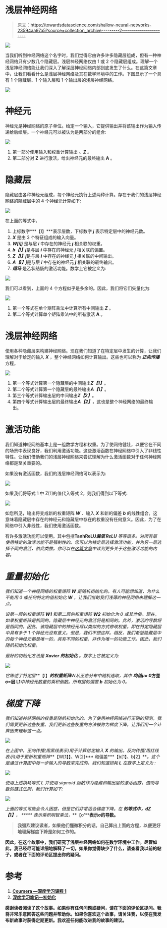 # 浅层神经网络

> 原文：<https://towardsdatascience.com/shallow-neural-networks-23594aa97a5?source=collection_archive---------2----------------------->

![](img/8901556147ea424b95645210ae513c2f.png)

当我们听到神经网络这个名字时，我们觉得它由许多许多隐藏层组成，但有一种神经网络只有少数几个隐藏层。浅层神经网络仅由 1 或 2 个隐藏层组成。理解一个浅层神经网络能让我们深入了解深层神经网络内部到底发生了什么。在这篇文章中，让我们看看什么是浅层神经网络及其在数学环境中的工作。下图显示了一个具有 1 个隐藏层、1 个输入层和 1 个输出层的浅层神经网络。

![](img/15c149e022ad3686b42e730daee10820.png)

# 神经元

神经元是神经网络的原子单位。给定一个输入，它提供输出并将该输出作为输入传递给后续层。一个神经元可以被认为是两部分的组合:

![](img/865af4a56ad35a9ca78af34e4f9e10f1.png)

1.  第一部分使用输入和权重计算输出 ***、Z*** 。
2.  第二部分对 **Z** 进行激活，给出神经元的最终输出 **A** 。

# 隐藏层

隐藏层由各种神经元组成，每个神经元执行上述两种计算。存在于我们的浅层神经网络的隐藏层中的 4 个神经元计算如下:

![](img/c3535d447f60657b56b8201056e664e1.png)

在上面的等式中，

1.  上标数字***【I】***表示层数，下标数字 ***j*** 表示特定层中的神经元数。
2.  ***X*** 是由 3 个特征组成的输入向量。
3.  ***W[i]j*** 是与层 ***i*** 中存在的神经元 ***j*** 相关联的权重。
4.  ***b【I】j***是与层 ***i*** 中存在的神经元 ***j*** 相关联的偏置。
5.  ***Z【I】j***是与层 ***i*** 中存在的神经元 ***j*** 相关联的中间输出。
6.  ***A【I】j***是与层 ***i*** 中存在的神经元 ***j*** 相关联的最终输出。
7.  ***适马*** 是乙状结肠的激活功能。数学上它被定义为:

![](img/38341ebd7205789adda2246598a3f0f5.png)

我们可以看到，上面的 4 个方程似乎是多余的。因此，我们将它们矢量化为:

![](img/c0d2ffa0c5afc167185521174a64c9d3.png)

1.  第一个等式在单个矩阵乘法中计算所有中间输出 ***Z*** 。
2.  第二个等式计算单个矩阵乘法中的所有激活 **A** 。

# 浅层神经网络

使用各种隐藏层来构建神经网络。现在我们知道了在特定层中发生的计算，让我们理解对于给定的输入 ***X*** ，整个神经网络如何计算输出。这些也可以称为 ***正向传播*** 方程。

![](img/81a93db148aa7d736f47aa1c4c6ab535.png)

1.  第一个等式计算第一个隐藏层的中间输出***Z【1】***。
2.  第二个等式计算第一个隐藏层的最终输出***A【1】***。
3.  第三个等式计算输出层的中间输出***Z【2】***。
4.  第四个等式计算输出层的最终输出***A【2】***，这也是整个神经网络的最终输出。

# 激活功能

我们知道神经网络基本上是一组数学方程和权重。为了使网络健壮，以便它在不同的场景中表现良好，我们利用激活功能。这些激活函数在神经网络中引入了非线性特性。让我们借助我们的浅层神经网络来尝试理解为什么激活函数对于任何神经网络都是至关重要的。

如果没有激活函数，我们的浅层神经网络可以表示为:

![](img/6472da2de504e0ac7a5595f569bbb633.png)

如果我们将等式 1 中 Z[1]的值代入等式 2，则我们得到以下等式:

![](img/1e263d6d884f19bebf01ee12f54e47fe.png)

如您所见，输出将变成新的权重矩阵 ***W*** 、输入 ***X*** 和新的偏差 ***b*** 的线性组合，这意味着隐藏层中存在的神经元和隐藏层中存在的权重没有任何意义。因此，为了在网络中引入非线性，我们使用激活函数。

有许多激活功能可以使用。其中包括****Tanh******ReLU******漏液 ReLU*** 等等很多。对所有层使用特定的激活功能不是强制性的。您可以为特定层选择激活功能，并为另一层选择不同的激活，依此类推。你可以在[这篇文章](/activation-functions-neural-networks-1cbd9f8d91d6)中读到更多关于这些激活功能的内容。*

# *重量初始化*

*我们知道一个神经网络的权重矩阵 ***W*** 是随机初始化的。有人可能想知道，为什么不能用 0 或任何特定的值初始化 ***W*** 。让我们借助我们浅薄的神经网络来理解这一点。*

*设第一层的权重矩阵 ***W1*** 和第二层的权重矩阵 ***W2*** 初始化为 0 或其他值。现在，如果权重矩阵是相同的，隐藏层中神经元的激活将是相同的。此外，激活的导数将是相同的。因此，该隐藏层中的神经元将以类似的方式修改权重，即在特定隐藏层中具有多于 1 个神经元没有意义。但是，我们不想这样。相反，我们希望隐藏层中的每个神经元都是唯一的，具有不同的权重，并作为唯一的功能工作。因此，我们随机初始化权重。*

*最好的初始化方法是 ***Xavier 的初始化*** 。数学上它被定义为:*

*![](img/33306a27232b137915986cc5bb7ef756.png)*

*它陈述了特定层***【l】***的权重矩阵***W***从*正态分布*中随机选取，其中 ***均值μ= 0******方差σ=层 L1***中神经元数量的乘积倒数。所有层的偏置 ***b*** 初始化为 0。*

# *梯度下降*

*我们知道神经网络的权重是随机初始化的。为了使用神经网络进行正确的预测，我们需要更新这些权重。我们更新这些权重的方法被称为梯度下降。让我们用一个计算图来理解这一点。*

*![](img/7e15c4629618b01f4fbda2c75523ee41.png)*

*在上图中，正向传播(用黑线表示)用于计算给定输入 ***X*** 的输出。反向传播(用红线表示)用于更新权重矩阵***【W[1】】、W[2]*** 和偏差***【b[1】、b[2】***。这个是通过计算图中每一步输入的导数来完成的。我们知道损耗 ***L*** 在数学上定义为 *:**

*![](img/5b9e959154cd8c74fd963d85a22a17dc.png)*

*使用上述损耗等式 ***L*** 并使用 sigmoid 函数作为隐藏和输出层的激活函数，借助导数的链式法则，我们计算如下:*

*![](img/9448e070ae3ff5e94a113414059024d7.png)*

*上面的等式可能会令人困惑，但是它们非常适合梯度下降。在 ***的等式中，dZ【1】***， ***** 表示乘积明智乘法，***【σ’****表示σ的导数。**

> **我强烈建议读者，如果他们懂微积分的话，自己算出上面的方程，以便更好地理解梯度下降是如何工作的。**

**因此，在这个故事中，我们研究了浅层神经网络如何在数学环境中工作。尽管如此，我已经尽可能详细地解释了一切，如果你觉得缺少了什么，请查看我以前的帖子，或者在下面的评论区提出你的疑问。**

# **参考**

1.  **[Coursera —深度学习课程 1](https://www.coursera.org/learn/neural-networks-deep-learning?specialization=deep-learning)**
2.  **[深度学习笔记—初始化](http://www.deeplearning.ai/ai-notes/initialization/)**

**感谢读者阅读了这个故事。如果你有任何问题或疑问，请在下面的评论区提问。我将非常乐意回答这些问题并帮助你。如果你喜欢这个故事，请关注我，以便在我发布新故事时获得定期更新。我欢迎任何能改进我的故事的建议。**
